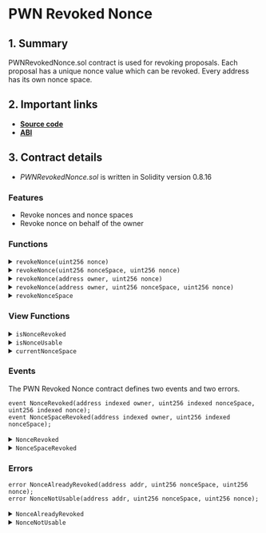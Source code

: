 # PWN Revoked Nonce

## 1. Summary

PWNRevokedNonce.sol contract is used for revoking proposals. Each proposal has a unique nonce value which can be revoked. Every address has its own nonce space.

## 2. Important links

* [**Source code**](https://github.com/PWNFinance/pwn_contracts/blob/master/src/nonce/PWNRevokedNonce.sol)
* [**ABI**](/assets/PWNRevokedNonce%20(1).json)

## 3. Contract details

* _PWNRevokedNonce.sol_ is written in Solidity version 0.8.16

### Features

* Revoke nonces and nonce spaces
* Revoke nonce on behalf of the owner

### Functions

<details>

<summary><code>revokeNonce(uint256 nonce)</code></summary>

#### Overview

Revokes supplied nonce in the current nonce space for `msg.sender`.

This function takes one argument supplied by the caller:

* `uint256`**`nonce`**

#### Implementation

```solidity
function revokeNonce(uint256 nonce) external {
    _revokeNonce(msg.sender, _nonceSpace[msg.sender], nonce);
}
```

</details>

<details>

<summary><code>revokeNonce(uint256 nonceSpace, uint256 nonce)</code></summary>

#### Overview

Revokes supplied nonce in the supplied nonce space for `msg.sender`.&#x20;

This function takes two arguments supplied by the caller:

* `uint256`**`nonceSpace`**
* `uint256`**`nonce`**

#### Implementation

```solidity
function revokeNonce(uint256 nonceSpace, uint256 nonce) external {
    _revokeNonce(msg.sender, nonceSpace, nonce);
}
```

</details>

<details>

<summary><code>revokeNonce(address owner, uint256 nonce)</code></summary>

#### Overview

Revokes supplied nonce on behalf of the owner in the current nonce space. This function can be called only by addresses with the `accessTag` set in the [PWN Hub](pwn-hub/).

This function takes two arguments supplied by the caller:

* `address`**`owner`**
* `uint256`**`nonce`**

#### Implementation

```solidity
function revokeNonce(address owner, uint256 nonce) external onlyWithHubTag {
    _revokeNonce(owner, _nonceSpace[owner], nonce);
}
```

</details>

<details>

<summary><code>revokeNonce(address owner, uint256 nonceSpace, uint256 nonce)</code></summary>

#### Overview

Revokes supplied nonce in the supplied nonce space on behalf of the owner. This function can be called only by addresses with the `accessTag` set in the [PWN Hub](pwn-hub/).

This function takes two arguments supplied by the caller:

* `address`**`owner`**
* `uint256`**`nonceSpace`**
* `uint256`**`nonce`**

#### Implementation

```solidity
function revokeNonce(address owner, uint256 nonceSpace, uint256 nonce) external onlyWithHubTag {
    _revokeNonce(owner, nonceSpace, nonce);
}
```

</details>

<details>

<summary><code>revokeNonceSpace</code></summary>

#### Overview

Revokes all nonces in the current nonce space and increments the nonce space for `msg.sender`.

This function doesn't take any arguments.

#### Implementation

```solidity
function revokeNonceSpace() external returns (uint256) {
    emit NonceSpaceRevoked(msg.sender, _nonceSpace[msg.sender]);
    return ++_nonceSpace[msg.sender];
}
```

</details>

### View Functions

<details>

<summary><code>isNonceRevoked</code></summary>

#### Overview

This function returns a boolean determining if the supplied nonce is revoked for a given address in supplied nonce space.

This function takes three arguments supplied by the caller:

* `address`**`owner`**
* `uint256`**`nonceSpace`**
* `uint256`**`nonce`**

#### Implementation

```solidity
function isNonceRevoked(address owner, uint256 nonceSpace, uint256 nonce) external view returns (bool) {
    return _revokedNonce[owner][nonceSpace][nonce];
}
```

</details>

<details>

<summary><code>isNonceUsable</code></summary>

#### Overview

This function returns a boolean determining if the supplied nonce is usable for a given address in supplied nonce space.

This function takes three arguments supplied by the caller:

* `address`**`owner`**
* `uint256`**`nonceSpace`**
* `uint256`**`nonce`**

#### Implementation

```solidity
function isNonceUsable(address owner, uint256 nonceSpace, uint256 nonce) external view returns (bool) {
    if (_nonceSpace[owner] != nonceSpace)
        return false;

    return !_revokedNonce[owner][nonceSpace][nonce];
}
```

</details>

<details>

<summary><code>currentNonceSpace</code></summary>

#### Overview

This function returns current nonce space for an address.

This function takes one argument supplied by the caller:

* `address`**`owner`**

#### Implementation

```solidity
function currentNonceSpace(address owner) external view returns (uint256) {
    return _nonceSpace[owner];
}
```

</details>

### Events

The PWN Revoked Nonce contract defines two events and two errors.

```solidity
event NonceRevoked(address indexed owner, uint256 indexed nonceSpace, uint256 indexed nonce);
event NonceSpaceRevoked(address indexed owner, uint256 indexed nonceSpace);
```

<details>

<summary><code>NonceRevoked</code></summary>

A NonceRevoked event is emitted when a nonce is revoked.&#x20;

This event has three parameters:

* `address indexed`**`owner`**
* `uint256 indexed`**`nonceSpace`**
* `uint256 indexed`**`nonce`**

</details>

<details>

<summary><code>NonceSpaceRevoked</code></summary>

A NonceSpaceRevoked event is emitted when a nonce space is revoked.

This event has two parameters:

* `address indexed`**`owner`**
* `uint256 indexed`**`nonceSpace`**

</details>

### Errors

```solidity
error NonceAlreadyRevoked(address addr, uint256 nonceSpace, uint256 nonce);
error NonceNotUsable(address addr, uint256 nonceSpace, uint256 nonce);
```

<details>

<summary><code>NonceAlreadyRevoked</code></summary>

A NonceAlreadyRevoked error is thrown when trying to revoke a nonce that is already revoked.

This error has three parameters:

* `address`**`addr`**
* `uint256`**`nonceSpace`**
* `uint256`**`nonce`**

</details>

<details>

<summary><code>NonceNotUsable</code></summary>

A NonceNotUsable error is thrown when trying to use a nonce that is revoked or not in the current nonce space.

This error has three parameters:

* `address`**`addr`**
* `uint256`**`nonceSpace`**
* `uint256`**`nonce`**

</details>
